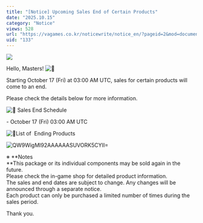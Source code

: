 ```yaml
---
title: "[Notice] Upcoming Sales End of Certain Products"
date: "2025.10.15"
category: "Notice"
views: 528
url: "https://vagames.co.kr/noticewrite/notice_en/?pageid=2&mod=document&uid=133"
uid: "133"
---
```


![](/images/news/live/en/133-f7866f45.webp)

Hello, Masters! ![👋](/images/news/live/en/133-61f72fdd.svg)  

Starting October 17 (Fri) at 03:00 AM UTC, sales for certain products will come to an end.

Please check the details below for more information.

![📍](/images/news/live/en/133-b336f80f.svg) Sales End Schedule

\- October 17 (Fri) 03:00 AM UTC

![📍](/images/news/live/en/133-b336f80f.svg)List of  Ending Products

![QW9WigMl92AAAAAASUVORK5CYII=](/images/news/live/en/133-base64-0-346b2921.webp)

  

※ **Notes  
**This package or its individual components may be sold again in the future.  
Please check the in-game shop for detailed product information.  
The sales and end dates are subject to change. Any changes will be announced through a separate notice.  
Each product can only be purchased a limited number of times during the sales period.

Thank you.